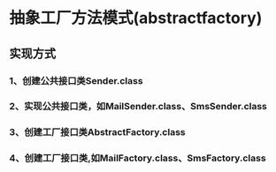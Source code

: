 # 抽象工厂方法模式(abstractfactory)
## 实现方式
### 1、创建公共接口类Sender.class
### 2、实现公共接口类，如MailSender.class、SmsSender.class
### 3、创建工厂接口类AbstractFactory.class
### 4、创建工厂接口类,如MailFactory.class、SmsFactory.class